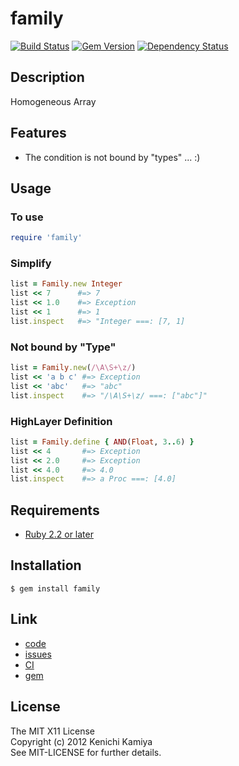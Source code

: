 family
=======

[![Build Status](https://secure.travis-ci.org/kachick/family.png)](http://travis-ci.org/kachick/family)
[![Gem Version](https://badge.fury.io/rb/family.png)](http://badge.fury.io/rb/family)
[![Dependency Status](https://gemnasium.com/kachick/family.svg)](https://gemnasium.com/kachick/family)

Description
------------

Homogeneous Array

Features
--------

* The condition is not bound by "types" ... :)

Usage
-----

### To use

```ruby
require 'family'
```

### Simplify

```ruby
list = Family.new Integer
list << 7      #=> 7
list << 1.0    #=> Exception
list << 1      #=> 1
list.inspect   #=> "Integer ===: [7, 1]
```

### Not bound by "Type"

```ruby
list = Family.new(/\A\S+\z/)
list << 'a b c' #=> Exception
list << 'abc'   #=> "abc"
list.inspect    #=> "/\A\S+\z/ ===: ["abc"]"
```

### HighLayer Definition

```ruby
list = Family.define { AND(Float, 3..6) }
list << 4       #=> Exception
list << 2.0     #=> Exception
list << 4.0     #=> 4.0
list.inspect    #=> a Proc ===: [4.0]
```

Requirements
------------

* [Ruby 2.2 or later](http://travis-ci.org/#!/kachick/family)

Installation
-------------

```shell
$ gem install family
```

Link
----

* [code](https://github.com/kachick/family)
* [issues](https://github.com/kachick/family/issues)
* [CI](http://travis-ci.org/#!/kachick/family)
* [gem](https://rubygems.org/gems/family)

License
-------

The MIT X11 License  
Copyright (c) 2012 Kenichi Kamiya  
See MIT-LICENSE for further details.
